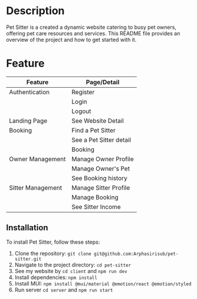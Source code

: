 # Description

Pet Sitter is a created a dynamic website catering to busy pet owners, offering pet care resources and services. This README file provides an overview of the project and how to get started with it.

# Feature

| Feature | Page/Detail |
|--|--|
| Authentication |  Register |
||Login|
||Logout|
|Landing Page|See Website Detail|
|Booking|Find a Pet Sitter|
||See a Pet Sitter detail|
||Booking|
|Owner Management|Manage Owner Profile|
||Manage Owner's Pet|
||See Booking history|
|Sitter Management|Manage Sitter Profile|
||Manage Booking|
||See Sitter Income|

## Installation

To install Pet Sitter, follow these steps: 
1. Clone the repository: `git clone git@github.com:Arphasirisub/pet-sitter.git` 
2. Navigate to the project directory: `cd pet-sitter`
3. See my website by `cd client` and `npm run dev` 
4. Install dependencies: `npm install`
5. Install MUI: `npm install @mui/material @emotion/react @emotion/styled`
6. Run server `cd server` and `npm run start`
   
